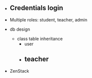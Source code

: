- Credentials login
    - 
- Multiple roles: student, teacher, admin
- db design
    - class table inheritance
        - user
        - teacher
            - 

- ZenStack